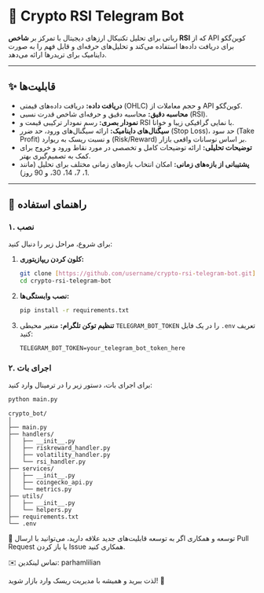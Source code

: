 # 🤖 Crypto RSI Telegram Bot

رباتی برای تحلیل تکنیکال ارزهای دیجیتال با تمرکز بر **شاخص RSI** که از API کوین‌گکو برای دریافت داده‌ها استفاده می‌کند و تحلیل‌های حرفه‌ای و قابل فهم را به صورت داینامیک برای تریدرها ارائه می‌دهد.

---

## ✨ قابلیت‌ها

- **دریافت داده:** دریافت داده‌های قیمتی (OHLC) و حجم معاملات از API کوین‌گکو.
- **محاسبه دقیق:** محاسبه دقیق و حرفه‌ای شاخص قدرت نسبی (RSI).
- **نمودار بصری:** رسم نمودار ترکیبی قیمت و RSI با نمایی گرافیکی زیبا و خوانا.
- **سیگنال‌های داینامیک:** ارائه سیگنال‌های ورود، حد ضرر (Stop Loss)، حد سود (Take Profit) و نسبت ریسک به ریوارد (Risk/Reward) بر اساس نوسانات واقعی بازار.
- **توضیحات تحلیلی:** ارائه توضیحات کامل و تخصصی در مورد نقاط ورود و خروج برای کمک به تصمیم‌گیری بهتر.
- **پشتیبانی از بازه‌های زمانی:** امکان انتخاب بازه‌های زمانی مختلف برای تحلیل (مانند 1، 7، 14، 30، و 90 روز).

---

## 🚀 راهنمای استفاده

### ۱. نصب

برای شروع، مراحل زیر را دنبال کنید:

1.  **کلون کردن ریپازیتوری:**
    ```bash
    git clone [https://github.com/username/crypto-rsi-telegram-bot.git](https://github.com/username/crypto-rsi-telegram-bot.git)
    cd crypto-rsi-telegram-bot
    ```

2.  **نصب وابستگی‌ها:**
    ```bash
    pip install -r requirements.txt
    ```

3.  **تنظیم توکن تلگرام:**
    متغیر محیطی `TELEGRAM_BOT_TOKEN` را در یک فایل `.env` تعریف کنید:
    ```env
    TELEGRAM_BOT_TOKEN=your_telegram_bot_token_here
    ```

### ۲. اجرای بات

برای اجرای بات، دستور زیر را در ترمینال وارد کنید:

```bash
python main.py
```



```
crypto_bot/
│
├── main.py
├── handlers/
│   ├── __init__.py
│   ├── riskreward_handler.py
│   ├── volatility_handler.py
│   └── rsi_handler.py
├── services/
│   ├── __init__.py
│   ├── coingecko_api.py
│   └── metrics.py
├── utils/
│   ├── __init__.py
│   └── helpers.py
├── requirements.txt
└── .env
```

🤝 توسعه و همکاری
اگر به توسعه قابلیت‌های جدید علاقه دارید، می‌توانید با ارسال Pull Request یا باز کردن Issue همکاری کنید.

✉️ تماس
لینکدین: parhamlilian

لذت ببرید و همیشه با مدیریت ریسک وارد بازار شوید! 🚀
